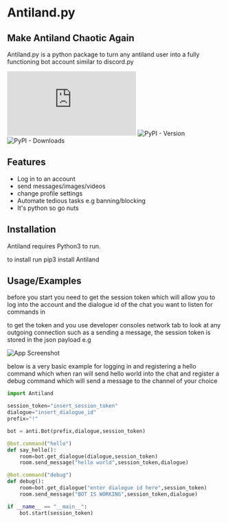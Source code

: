 # Antiland.py
## Make Antiland Chaotic Again


Antiland.py is a python package to turn any antiland user into a fully functioning
bot account similar to discord.py

![GitHub](https://img.shields.io/github/license/TheUnsocialEngineer/Anti.py) 
![PyPI - Version](https://img.shields.io/pypi/v/Antiland?labelColor=black&color=blue&link=https%3A%2F%2Fpypi.org%2Fproject%2FAntiland.py%2F)
![PyPI - Downloads](https://img.shields.io/pypi/dw/Antiland)






## Features

- Log in to an account
- send messages/images/videos 
- change profile settings
- Automate tedious tasks e.g banning/blocking
- It's python so go nuts



## Installation

Antiland requires Python3 to run.

to install run pip3 install Antiland

## Usage/Examples

before you start you need to get the session token which will allow you to log into the account and the dialogue id of the chat you want to listen for commands in

to get the token and you use developer consoles network tab to look at any outgoing connection such as a sending a message, the session token is stored in the json payload e.g 

![App Screenshot](https://i.imgur.com/ZkVi80e.png)


below is a very basic example for logging in and registering a hello command
which when ran will send hello world into the chat and register a debug command
which will send a message to the channel of your choice

```python
import Antiland

session_token="insert_session_token"
dialogue="insert_dialogue_id"
prefix="!"

bot = anti.Bot(prefix,dialogue,session_token)

@bot.command("hello")
def say_hello():
    room=bot.get_dialogue(dialogue,session_token)
    room.send_message("hello world",session_token,dialogue)

@bot.command("debug")
def debug():
    room=bot.get_dialogue("enter dialogue id here",session_token)
    room.send_message("BOT IS WORKING",session_token,dialogue)

if __name__ == "__main__":
    bot.start(session_token)
    
```

